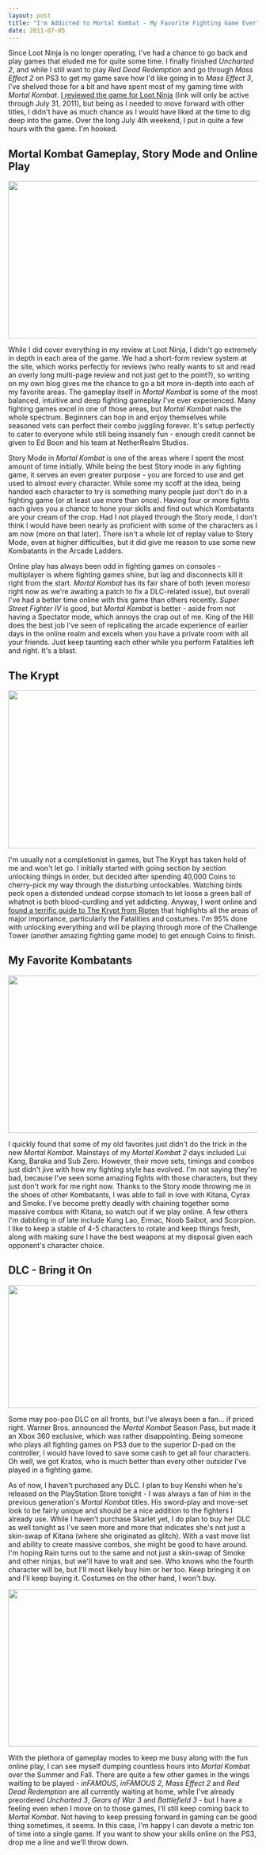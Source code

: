 ```yaml
---
layout: post
title: "I'm Addicted to Mortal Kombat - My Favorite Fighting Game Ever"
date: 2011-07-05
---
```


<p>Since Loot Ninja is no longer operating, I've had a chance to go back and play games that eluded me for quite some time. I finally finished <em>Uncharted 2</em>, and while I still want to play <em>Red Dead Redemption</em> and go through <em>Mass Effect 2</em> on PS3 to get my game save how I'd like going in to <em>Mass Effect 3</em>, I've shelved those for a bit and have spent most of my gaming time with <em>Mortal Kombat</em>. <a href="http://loot-ninja.com/2011/05/03/review-mortal-kombat/" target="_blank">I reviewed the game for Loot Ninja</a> (link will only be active through July 31, 2011), but being as I needed to move forward with other titles, I didn't have as much chance as I would have liked at the time to dig deep into the game. Over the long July 4th weekend, I put in quite a few hours with the game. I'm hooked.</p>
<p><!--more--></p>
<h2>Mortal Kombat Gameplay, Story Mode and Online Play</h2>
<p><img class="alignnone size-medium wp-image-1941" title="Mortal Kombat - King of the Hill" alt="" src="{{ site.baseurl }}/assets/img/posts/Mortal-Kombat-King-of-the-Hill-565x317.jpg" width="565" height="317" /></p>
<p>While I did cover everything in my review at Loot Ninja, I didn't go extremely in depth in each area of the game. We had a short-form review system at the site, which works perfectly for reviews (who really wants to sit and read an overly long multi-page review and not just get to the point?), so writing on my own blog gives me the chance to go a bit more in-depth into each of my favorite areas. The gameplay itself in <em>Mortal Kombat</em> is some of the most balanced, intuitive and deep fighting gameplay I've ever experienced. Many fighting games excel in one of those areas, but <em>Mortal Kombat</em> nails the whole spectrum. Beginners can hop in and enjoy themselves while seasoned vets can perfect their combo juggling forever. It's setup perfectly to cater to everyone while still being insanely fun - enough credit cannot be given to Ed Boon and his team at NetherRealm Studios.</p>
<p>Story Mode in <em>Mortal Kombat</em> is one of the areas where I spent the most amount of time initially. While being the best Story mode in any fighting game, it serves an even greater purpose - you are forced to use and get used to almost every character. While some my scoff at the idea, being handed each character to try is something many people just don't do in a fighting game (or at least use more than once). Having four or more fights each gives you a chance to hone your skills and find out which Kombatants are your cream of the crop. Had I not played through the Story mode, I don't think I would have been nearly as proficient with some of the characters as I am now (more on that later). There isn't a whole lot of replay value to Story Mode, even at higher difficulties, but it did give me reason to use some new Kombatants in the Arcade Ladders.</p>
<p>Online play has always been odd in fighting games on consoles - multiplayer is where fighting games shine, but lag and disconnects kill it right from the start. <em>Mortal Kombat</em> has its fair share of both (even moreso right now as we're awaiting a patch to fix a DLC-related issue), but overall I've had a better time online with this game than others recently. <em>Super Street Fighter IV</em> is good, but <em>Mortal Kombat</em> is better - aside from not having a Spectator mode, which annoys the crap out of me. King of the Hill does the best job I've seen of replicating the arcade experience of earlier days in the online realm and excels when you have a private room with all your friends. Just keep taunting each other while you perform Fatalities left and right. It's a blast.</p>
<h2>The Krypt</h2>
<p><img class="alignnone size-medium wp-image-1938" title="Mortal Kombat - The Krypt" alt="" src="{{ site.baseurl }}/assets/img/posts/Mortal-Kombat-The-Krypt-565x318.jpg" width="565" height="318" /></p>
<p>I'm usually not a completionist in games, but The Krypt has taken hold of me and won't let go. I initially started with going section by section unlocking things in order, but decided after spending 40,000 Coins to cherry-pick my way through the disturbing unlockables. Watching birds peck open a distended undead corpse stomach to let loose a green ball of whatnot is both blood-curdling and yet addicting. Anyway, I went online and <a href="http://www.ripten.com/2011/04/21/mortal-kombat-krypt-kompletion-guide-alternate-costumes-fatalities-and-kodes-mauler/" target="_blank">found a terrific guide to The Krypt from Ripten</a> that highlights all the areas of major importance, particularly the Fatalities and costumes. I'm 95% done with unlocking everything and will be playing through more of the Challenge Tower (another amazing fighting game mode) to get enough Coins to finish.</p>
<h2>My Favorite Kombatants</h2>
<p><img class="alignnone size-medium wp-image-1939" title="Mortal Kombat Cyrax Sector" alt="" src="{{ site.baseurl }}/assets/img/posts/Mortal-Kombat-Cyrax-Sector-565x317.jpg" width="565" height="317" /></p>
<p>I quickly found that some of my old favorites just didn't do the trick in the new <em>Mortal Kombat</em>. Mainstays of my <em>Mortal Kombat 2</em> days included Lui Kang, Baraka and Sub Zero. However, their move sets, timings and combos just didn't jive with how my fighting style has evolved. I'm not saying they're bad, because I've seen some amazing fights with those characters, but they just don't work for me right now. Thanks to the Story mode throwing me in the shoes of other Kombatants, I was able to fall in love with Kitana, Cyrax and Smoke. I've become pretty deadly with chaining together some massive combos with Kitana, so watch out if we play online. A few others I'm dabbling in of late include Kung Lao, Ermac, Noob Saibot, and Scorpion. I like to keep a stable of 4-5 characters to rotate and keep things fresh, along with making sure I have the best weapons at my disposal given each opponent's character choice.</p>
<h2>DLC - Bring it On</h2>
<p><img class="alignnone size-medium wp-image-1940" title="Mortal Kombat Skarlet" alt="" src="{{ site.baseurl }}/assets/img/posts/Mortal-Kombat-Skarlet-565x247.jpg" width="565" height="247" /></p>
<p>Some may poo-poo DLC on all fronts, but I've always been a fan... if priced right. Warner Bros. announced the <em>Mortal Kombat</em> Season Pass, but made it an Xbox 360 exclusive, which was rather disappointing. Being someone who plays all fighting games on PS3 due to the superior D-pad on the controller, I would have loved to save some cash to get all four characters. Oh well, we got Kratos, who is much better than every other outsider I've played in a fighting game.</p>
<p>As of now, I haven't purchased any DLC. I plan to buy Kenshi when he's released on the PlayStation Store tonight - I was always a fan of him in the previous generation's <em>Mortal Kombat</em> titles. His sword-play and move-set look to be fairly unique and should be a nice addition to the fighters I already use. While I haven't purchase Skarlet yet, I do plan to buy her DLC as well tonight as I've seen more and more that indicates she's not just a skin-swap of Kitana (where she originated as glitch). With a vast move list and ability to create massive combos, she might be good to have around. I'm hoping Rain turns out to the same and not just a skin-swap of Smoke and other ninjas, but we'll have to wait and see. Who knows who the fourth character will be, but I'll most likely buy him or her too. Keep bringing it on and I'll keep buying it. Costumes on the other hand, I won't buy.</p>
<p><img class="alignnone size-medium wp-image-1944" title="Mortal Kombat Noob Ermac" alt="" src="{{ site.baseurl }}/assets/img/posts/Mortal-Kombat-Noob-Ermac-565x317.jpg" width="565" height="317" /></p>
<p>With the plethora of gameplay modes to keep me busy along with the fun online play, I can see myself dumping countless hours into <em>Mortal Kombat</em> over the Summer and Fall. There are quite a few other games in the wings waiting to be played - <em>inFAMOUS</em>, <em>inFAMOUS 2</em>, <em>Mass Effect 2</em> and <em>Red Dead Redemption</em> are all currently waiting at home, while I've already preordered <em>Uncharted 3</em>, <em>Gears of War 3</em> and <em>Battlefield 3</em> - but I have a feeling even when I move on to those games, I'll still keep coming back to <em>Mortal Kombat</em>. Not having to keep pressing forward in gaming can be good thing sometimes, it seems. In this case, I'm happy I can devote a metric ton of time into a single game. If you want to show your skills online on the PS3, drop me a line and we'll throw down.</p>

